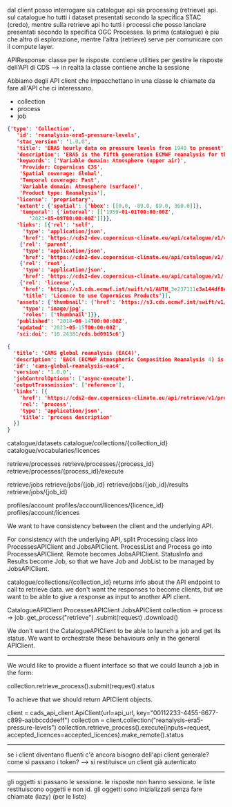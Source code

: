 
dal client posso interrogare sia catalogue api sia processing (retrieve) api. sul catalogue ho tutti i dataset 
presentati secondo la specifica STAC (credo), mentre sulla retrieve api ho tutti i processi che posso lanciare 
presentati secondo la specifica OGC Processes. la prima (catalogue) è più che altro di esplorazione, mentre l'altra 
(retrieve) serve per comunicare con il compute layer.


APIResponse: classe per le risposte. contiene utilities per gestire le risposte dell'API di CDS
--> in realtà la classe contiene anche la sessione

Abbiamo degli API client che impacchettano in una classe le chiamate da fare all'API che ci interessano.

- collection
- process
- job

```json
{'type': 'Collection',
   'id': 'reanalysis-era5-pressure-levels',
   'stac_version': '1.0.0',
   'title': 'ERA5 hourly data on pressure levels from 1940 to present',
   'description': 'ERA5 is the fifth generation ECMWF reanalysis for the global climate and weather for the past 8 ...',
   'keywords': ['Variable domain: Atmosphere (upper air)',
    'Provider: Copernicus C3S',
    'Spatial coverage: Global',
    'Temporal coverage: Past',
    'Variable domain: Atmosphere (surface)',
    'Product type: Reanalysis'],
   'license': 'proprietary',
   'extent': {'spatial': {'bbox': [[0.0, -89.0, 89.0, 360.0]]},
    'temporal': {'interval': [['1959-01-01T00:00:00Z',
       '2023-05-09T00:00:00Z']]}},
   'links': [{'rel': 'self',
     'type': 'application/json',
     'href': 'https://cds2-dev.copernicus-climate.eu/api/catalogue/v1/collections/reanalysis-era5-pressure-levels'},
    {'rel': 'parent',
     'type': 'application/json',
     'href': 'https://cds2-dev.copernicus-climate.eu/api/catalogue/v1/'},
    {'rel': 'root',
     'type': 'application/json',
     'href': 'https://cds2-dev.copernicus-climate.eu/api/catalogue/v1/'},
    {'rel': 'license',
     'href': 'https://s3.cds.ecmwf.int/swift/v1/AUTH_3e237111c3a144df8e0e0980577062b4/cds2-dev-catalogue/licences/licence-to-use-copernicus-products/licence-to-use-copernicus-products_b4b9451f54cffa16ecef5c912c9cebd6979925a956e3fa677976e0cf198c2c18.pdf',
     'title': 'Licence to use Copernicus Products'}],
   'assets': {'thumbnail': {'href': 'https://s3.cds.ecmwf.int/swift/v1/AUTH_3e237111c3a144df8e0e0980577062b4/cds2-dev-catalogue/resources/reanalysis-era5-pressure-levels/overview_3a600b4d477bd7226c5fabb17ba38f8c34c21be6363603c196fca1c58d87dfa2.png',
     'type': 'image/jpg',
     'roles': ['thumbnail']}},
   'published': '2018-06-14T00:00:00Z',
   'updated': '2023-05-15T00:00:00Z',
   'sci:doi': '10.24381/cds.bd0915c6'}
```


```json
{
  'title': 'CAMS global reanalysis (EAC4)',
  'description': 'EAC4 (ECMWF Atmospheric Composition Reanalysis 4) is the fourth generation ECMWF global reanalysis ...',
  'id': 'cams-global-reanalysis-eac4',
  'version': '1.0.0',
  'jobControlOptions': ['async-execute'],
  'outputTransmission': ['reference'],
  'links': [{
    'href': 'https://cds2-dev.copernicus-climate.eu/api/retrieve/v1/processes/cams-global-reanalysis-eac4', 
    'rel': 'process',
    'type': 'application/json',
    'title': 'process description'
  }]
}
```


catalogue/datasets
catalogue/collections/{collection_id}
catalogue/vocabularies/licences

retrieve/processes
retrieve/processes/{process_id}
retrieve/processes/{process_id}/execute

retrieve/jobs
retrieve/jobs/{job_id}
retrieve/jobs/{job_id}/results
retrieve/jobs/{job_id}

profiles/account
profiles/account/licences/{licence_id}
profiles/account/licences

We want to have consistency between the client and the underlying API.

For consistency with the underlying API, split Processing class into ProcessesAPIClient and JobsAPIClient.
ProcessList and Process go into ProcessesAPIClient. Remote becomes JobsAPIClient. StatusInfo and Results become Job, 
so that we have Job and JobList to be managed by JobsAPIClient.


catalogue/collections/{collection_id} returns info about the API endpoint to call to retrieve data. 
we don't want the responses to become clients, but we want to be able to give a response as input to another API client.

CatalogueAPIClient             ProcessesAPIClient          JobsAPIClient
collection                     -> process                  -> job
    .get_process("retrieve")       .submit(request)           .download()

We don't want the CatalogueAPIClient to be able to launch a job and get its status. We want to orchestrate these 
behaviours only in the general APIClient.

---

We would like to provide a fluent interface so that we could launch a job in the form:

collection.retrieve_process().submit(request).status

To achieve that we should return APIClient objects.

client = cads_api_client.ApiClient(url=api_url, key="00112233-4455-6677-c899-aabbccddeeff")
collection = client.collection("reanalysis-era5-pressure-levels")
collection.retrieve_process().execute(inputs=request, accepted_licences=accepted_licences).make_remote().status

---

se i client diventano fluenti c'è ancora bisogno dell'api client generale? 
come si passano i token? --> si restituisce un client già autenticato


---

gli oggetti si passano le sessione.
le risposte non hanno sessione.
le liste restituiscono oggetti e non id.
gli oggetti sono inizializzati senza fare chiamate (lazy) (per le liste)


